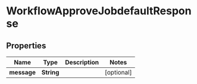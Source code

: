 

# WorkflowApproveJobdefaultResponse


## Properties

| Name | Type | Description | Notes |
|------------ | ------------- | ------------- | -------------|
|**message** | **String** |  |  [optional] |



